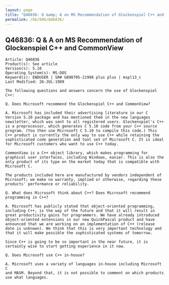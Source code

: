 ```yaml
---
layout: page
title: "Q46836: Q &amp; A on MS Recommendation of Glockenspiel C++ and CommonView"
permalink: /kb/046/Q46836/
---
```


## Q46836: Q &amp; A on MS Recommendation of Glockenspiel C++ and CommonView

	Article: Q46836
	Product(s): See article
	Version(s): 5.10
	Operating System(s): MS-DOS
	Keyword(s): ENDUSER | SR# G890705-21998 plus plus | mspl13_c
	Last Modified: 26-JUL-1989
	
	The following questions and answers concern the use of Glockenspiel
	C++:
	
	Q. Does Microsoft recommend the Glockenspiel C++ and CommonView?
	
	A. Microsoft has included their advertising literature in our C
	Version 5.10 package and has mentioned them in the new languages
	newsletter, which was sent to all registered users. Glockenspiel's C++
	is a preprocessor, which generates C 5.10 code from your C++ source
	program. (You then use Microsoft C 5.10 to compile this code.) This
	C++ product is currently the only way to use C++ while retaining the
	sophisticated code generation and tool set of Microsoft C. It is ideal
	for Microsoft customers who want to use C++ today.
	
	CommonView is a C++ object library, which makes programming for
	graphical user interfaces, including Windows, easier. This is also the
	only product of its type on the market today that is compatible with
	Microsoft C.
	
	The products included here are manufactured by vendors independent of
	Microsoft; we make no warranty, implied or otherwise, regarding these
	products' performance or reliability.
	
	Q. What does Microsoft think about C++? Does Microsoft recommend
	programming in C++?
	
	A. Microsoft has publicly stated that object-oriented programming,
	including C++, is the way of the future and that it will result in
	great productivity gains for programmers. We have already introduced
	object-oriented extensions in our new QuickPascal product and have
	announced that we are working on an implementation of C++ (release
	date is unknown). We think that this is very important technology and
	that it will make possible the sophisticated systems of tomorrow.
	
	Since C++ is going to be so important in the near future, it is
	certainly wise to start getting experience in it now.
	
	Q. Does Microsoft use C++ in-house?
	
	A. Microsoft uses a variety of languages in-house including Microsoft C
	and MASM. Beyond that, it is not possible to comment on which products
	use what languages.
